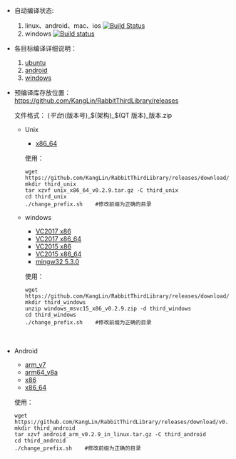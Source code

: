 
* 自动编译状态: 
    1. linux、android、mac、ios [![Build Status](https://travis-ci.org/KangLin/RabbitThirdLibrary.svg)](https://travis-ci.org/KangLin/RabbitThirdLibrary)
    2. windows [![Build status](https://ci.appveyor.com/api/projects/status/avr0nsghpb87ddnf?svg=true)](https://ci.appveyor.com/project/KangLin/rabbitthirdlibrary)

* 各目标编译详细说明：
    1. [ubuntu](INSTALL_UBUNTU.md)
    2. [android](INSTALL_ANDROID.md)
    3. [windows](INSTALL_WINDOWS.md)

* 预编译库存放位置：  
  https://github.com/KangLin/RabbitThirdLibrary/releases  
  
  文件格式： $(平台)$(版本号)_$(架构)_$(QT 版本)_版本.zip

  - Unix
    + [x86_64](https://github.com/KangLin/RabbitThirdLibrary/releases/download/v0.2.9/unix_x86_64_v0.2.9.tar.gz)
    
    使用：
    
        wget https://github.com/KangLin/RabbitThirdLibrary/releases/download/v0.2.9/unix_x86_64_v0.2.9.tar.gz
        mkdir third_unix
        tar xzvf unix_x86_64_v0.2.9.tar.gz -C third_unix
        cd third_unix
        ./change_prefix.sh    #修改前缀为正确的目录
        
  - windows
    + [VC2017 x86](https://github.com/KangLin/RabbitThirdLibrary/releases/download/v0.2.9/windows_msvc15_x86_v0.2.9.zip)
    + [VC2017 x86_64](https://github.com/KangLin/RabbitThirdLibrary/releases/download/v0.2.9/windows_msvc15_x64_v0.2.9.zip)
    + [VC2015 x86](https://github.com/KangLin/RabbitThirdLibrary/releases/download/v0.2.9/windows_msvc14_x86_v0.2.9.zip)
    + [VC2015 x86_64](https://github.com/KangLin/RabbitThirdLibrary/releases/download/v0.2.9/windows_msvc14_x64_v0.2.9.zip)
    + [mingw32 5.3.0](https://github.com/KangLin/RabbitThirdLibrary/releases/download/v0.2.9/windows_mingw530_32_x86_v0.2.9.zip)
    
    使用：
    
        wget https://github.com/KangLin/RabbitThirdLibrary/releases/download/v0.2.9/windows_msvc15_x86_v0.2.9.zip
        mkdir third_windows
        unzip windows_msvc15_x86_v0.2.9.zip -d third_windows
        cd third_windows
        ./change_prefix.sh    #修改前缀为正确的目录
　　　
  - Android
    + [arm_v7](https://github.com/KangLin/RabbitThirdLibrary/releases/download/v0.2.9/android_arm_v0.2.9_in_linux.tar.gz)
    + [arm64_v8a](https://github.com/KangLin/RabbitThirdLibrary/releases/download/v0.2.9/android_arm64_v0.2.9_in_linux.tar.gz)
    + [x86](https://github.com/KangLin/RabbitThirdLibrary/releases/download/v0.2.9/android_x86_v0.2.9_in_linux.tar.gz)
    + [x86_64](https://github.com/KangLin/RabbitThirdLibrary/releases/download/v0.2.9/android_x86_64_v0.2.9_in_linux.tar.gz)

    使用：
    
        wget https://github.com/KangLin/RabbitThirdLibrary/releases/download/v0.2.9/android_arm_v0.2.9_in_linux.tar.gz
        mkdir third_android
        tar xzvf android_arm_v0.2.9_in_linux.tar.gz -C third_android
        cd third_android
        ./change_prefix.sh    #修改前缀为正确的目录
